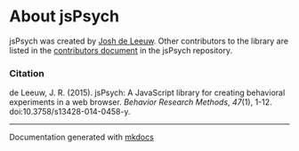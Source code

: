 # About jsPsych

jsPsych was created by [Josh de Leeuw](http://pages.iu.edu/~jodeleeu). Other contributors to the library are listed in the [contributors document](https://github.com/jodeleeuw/jsPsych/blob/master/contributors.md) in the jsPsych repository.

### Citation

de Leeuw, J. R. (2015). jsPsych: A JavaScript library for creating behavioral experiments in a web browser. _Behavior Research Methods_, _47_(1), 1-12. doi:10.3758/s13428-014-0458-y.

---

Documentation generated with [mkdocs](http://www.mkdocs.org)
